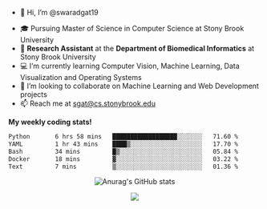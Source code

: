 - 👋 Hi, I’m @swaradgat19
<!-- - 👀 I’m interested in  -->
- 🎓 Pursuing Master of Science in Computer Science at Stony Brook University
- :microscope: **Research Assistant** at the **Department of Biomedical Informatics** at Stony Brook University 
- 💻 I’m currently learning Computer Vision, Machine Learning, Data Visualization and Operating Systems
- 💞️ I’m looking to collaborate on Machine Learning and Web Development projects 
- 📫 Reach me at sgat@cs.stonybrook.edu



<b>My weekly coding stats!</b>

<!--START_SECTION:waka-->

```txt
Python       6 hrs 58 mins   ██████████████████░░░░░░░   71.60 %
YAML         1 hr 43 mins    ████▒░░░░░░░░░░░░░░░░░░░░   17.70 %
Bash         34 mins         █▒░░░░░░░░░░░░░░░░░░░░░░░   05.84 %
Docker       18 mins         ▓░░░░░░░░░░░░░░░░░░░░░░░░   03.22 %
Text         7 mins          ▒░░░░░░░░░░░░░░░░░░░░░░░░   01.36 %
```

<!--END_SECTION:waka-->


<p align="center">
  <img src="https://github-readme-stats.vercel.app/api?username=swaradgat19&show_icons=true&theme=radical" alt="Anurag's GitHub stats">
</p>

<p align="center">
<img align="center" src="https://github.com/mayankchaudhary26/Cool-Readme-ideas/raw/master/data/multi-screen.gif" style="max-width: 100%; display: inline-block;" data-target="animated-image.originalImage">
</p>
<!---
swaradgat19/swaradgat19 is a ✨ special ✨ repository because its `README.md` (this file) appears on your GitHub profile.
You can click the Preview link to take a look at your changes.
--->
